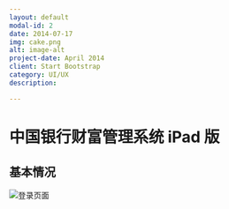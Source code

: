 ```yaml
---
layout: default
modal-id: 2
date: 2014-07-17
img: cake.png
alt: image-alt
project-date: April 2014
client: Start Bootstrap
category: UI/UX
description: 

---
```


# 中国银行财富管理系统 iPad 版

## 基本情况
![登录页面](/portfolio/boc/LoginPage@2x.png)
